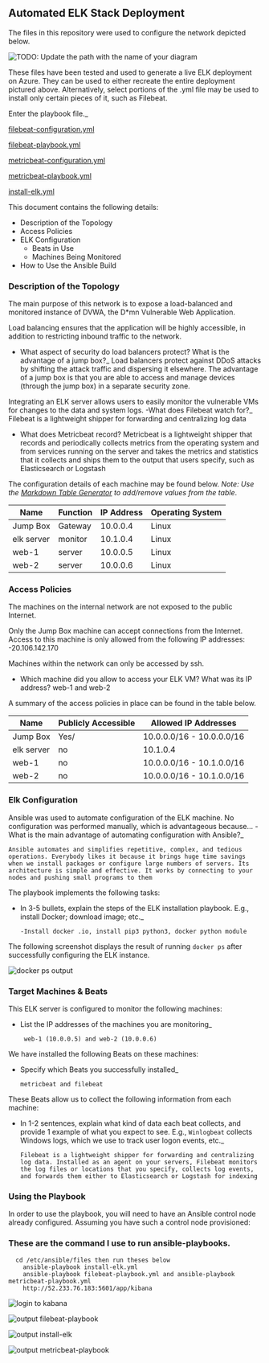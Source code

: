 ## Automated ELK Stack Deployment

The files in this repository were used to configure the network depicted below.

![TODO: Update the path with the name of your diagram](image/qwerty.png)

These files have been tested and used to generate a live ELK deployment on Azure. They can be used to either recreate the entire deployment pictured above. Alternatively, select portions of the .yml file may be used to install only certain pieces of it, such as Filebeat.

  Enter the playbook file._

  [filebeat-configuration.yml](filebeat-configuration.yml)

 [filebeat-playbook.yml](filebeat-playbook.yml)

 [metricbeat-configuration.yml](metricbeat-configuration.yml)

 [metricbeat-playbook.yml](metricbeat-playbook.yml)

 [install-elk.yml](install-elk.yml)


This document contains the following details:
- Description of the Topology
- Access Policies
- ELK Configuration
  - Beats in Use
  - Machines Being Monitored
- How to Use the Ansible Build


### Description of the Topology

The main purpose of this network is to expose a load-balanced and monitored instance of DVWA, the D*mn Vulnerable Web Application.

Load balancing ensures that the application will be highly accessible, in addition to restricting inbound traffic to the network.
-  What aspect of security do load balancers protect? What is the advantage of a jump box?_
Load balancers protect against DDoS attacks by shifting the attack traffic and dispersing it elsewhere.
The advantage of a jump box is that you are able to access and manage devices (through the jump box) in a separate security zone.


Integrating an ELK server allows users to easily monitor the vulnerable VMs for changes to the data and system logs.
-What does Filebeat watch for?_
Filebeat is a lightweight shipper for forwarding and centralizing log data
- What does Metricbeat record?
Metricbeat is a lightweight shipper that records and periodically collects metrics from the operating system and from services running on the server and takes the metrics and statistics that it collects and ships them to the output that users specify, such as Elasticsearch or Logstash

The configuration details of each machine may be found below.
_Note: Use the [Markdown Table Generator](http://www.tablesgenerator.com/markdown_tables) to add/remove values from the table_.

| Name     | Function | IP Address | Operating System |
|----------|----------|------------|------------------|
| Jump Box | Gateway  | 10.0.0.4   | Linux            |
|elk server|monitor   | 10.1.0.4   |  Linux           |
| web-1    | server   |  10.0.0.5  |  Linux           |
| web-2    |server    |  10.0.0.6  |  Linux           |

### Access Policies

The machines on the internal network are not exposed to the public Internet. 

Only the Jump Box machine can accept connections from the Internet. Access to this machine is only allowed from the following IP addresses:
-20.106.142.170

Machines within the network can only be accessed by ssh.
- Which machine did you allow to access your ELK VM? What was its IP address?
web-1 and web-2

A summary of the access policies in place can be found in the table below.

| Name     | Publicly Accessible | Allowed IP Addresses     |
|----------|---------------------|----------------------    |
| Jump Box | Yes/                | 10.0.0.0/16 - 10.0.0.0/16|
| elk server| no                  | 10.1.0.4                 |
| web-1     | no                  | 10.0.0.0/16 - 10.1.0.0/16|
| web-2     | no                  | 10.0.0.0/16 - 10.1.0.0/16|


### Elk Configuration

Ansible was used to automate configuration of the ELK machine. No configuration was performed manually, which is advantageous because...
-What is the main advantage of automating configuration with Ansible?_


    Ansible automates and simplifies repetitive, complex, and tedious operations. Everybody likes it because it brings huge time savings when we install packages or configure large numbers of servers. Its architecture is simple and effective. It works by connecting to your nodes and pushing small programs to them


The playbook implements the following tasks:
- In 3-5 bullets, explain the steps of the ELK installation playbook. E.g., install Docker; download image; etc._

      -Install docker .io, install pip3 python3, docker python module


The following screenshot displays the result of running `docker ps` after successfully configuring the ELK instance.

![docker ps output](image/docker_ps.png)

### Target Machines & Beats
This ELK server is configured to monitor the following machines:
-  List the IP addresses of the machines you are monitoring_

        web-1 (10.0.0.5) and web-2 (10.0.0.6)

We have installed the following Beats on these machines:
- Specify which Beats you successfully installed_

      metricbeat and filebeat

These Beats allow us to collect the following information from each machine:
- In 1-2 sentences, explain what kind of data each beat collects, and provide 1 example of what you expect to see. E.g., `Winlogbeat` collects Windows logs, which we use to track user logon events, etc._

      Filebeat is a lightweight shipper for forwarding and centralizing log data. Installed as an agent on your servers, Filebeat monitors the log files or locations that you specify, collects log events, and forwards them either to Elasticsearch or Logstash for indexing 

### Using the Playbook
In order to use the playbook, you will need to have an Ansible control node already configured. Assuming you have such a control node provisioned: 

### These are the command I use to run ansible-playbooks.

      cd /etc/ansible/files then run theses below
        ansible-playbook install-elk.yml
        ansible-playbook filebeat-playbook.yml and ansible-playbook metricbeat-playbook.yml
        http://52.233.76.183:5601/app/kibana



![login to kabana](image/login_kabana.png)

![output filebeat-playbook](image/filebeat-playbook.png)

![output install-elk](image/install-elk.png)

![output metricbeat-playbook](image/metricbeat-playbook.png)
